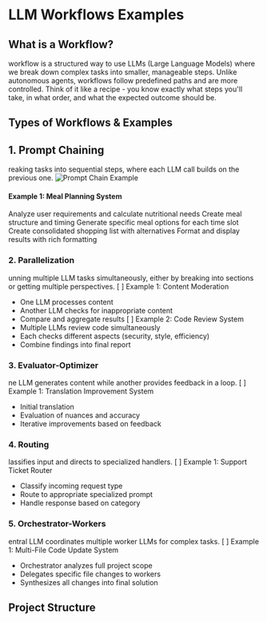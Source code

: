 # LLM Workflows Examples
## What is a Workflow?
 workflow is a structured way to use LLMs (Large Language Models) where we break down complex tasks into smaller, manageable steps. Unlike autonomous agents, workflows follow predefined paths and are more controlled. Think of it like a recipe - you know exactly what steps you'll take, in what order, and what the expected outcome should be.

## Types of Workflows & Examples

## 1. Prompt Chaining
reaking tasks into sequential steps, where each LLM call builds on the previous one.
![Prompt Chain Example](https://www.anthropic.com/_next/image?url=https%3A%2F%2Fwww-cdn.anthropic.com%2Fimages%2F4zrzovbb%2Fwebsite%2F7418719e3dab222dccb379b8879e1dc08ad34c78-2401x1000.png&w=3840&q=75)
#### Example 1: Meal Planning System
 Analyze user requirements and calculate nutritional needs
 Create meal structure and timing
 Generate specific meal options for each time slot
 Create consolidated shopping list with alternatives
 Format and display results with rich formatting

### 2. Parallelization
unning multiple LLM tasks simultaneously, either by breaking into sections or getting multiple perspectives.
 [ ] Example 1: Content Moderation
 - One LLM processes content
 - Another LLM checks for inappropriate content
 - Compare and aggregate results
 [ ] Example 2: Code Review System
 - Multiple LLMs review code simultaneously
 - Each checks different aspects (security, style, efficiency)
 - Combine findings into final report
### 3. Evaluator-Optimizer
ne LLM generates content while another provides feedback in a loop.
 [ ] Example 1: Translation Improvement System
 - Initial translation
 - Evaluation of nuances and accuracy
 - Iterative improvements based on feedback
### 4. Routing
lassifies input and directs to specialized handlers.
 [ ] Example 1: Support Ticket Router
 - Classify incoming request type
 - Route to appropriate specialized prompt
 - Handle response based on category
### 5. Orchestrator-Workers
entral LLM coordinates multiple worker LLMs for complex tasks.
 [ ] Example 1: Multi-File Code Update System
 - Orchestrator analyzes full project scope
 - Delegates specific file changes to workers
 - Synthesizes all changes into final solution
## Project Structure